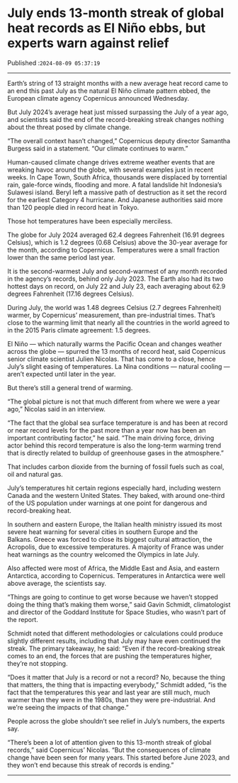 # July ends 13-month streak of global heat records as El Niño ebbs, but experts warn against relief

Published :`2024-08-09 05:37:19`

---

Earth’s string of 13 straight months with a new average heat record came to an end this past July as the natural El Niño climate pattern ebbed, the European climate agency Copernicus announced Wednesday.

But July 2024’s average heat just missed surpassing the July of a year ago, and scientists said the end of the record-breaking streak changes nothing about the threat posed by climate change.

“The overall context hasn’t changed,” Copernicus deputy director Samantha Burgess said in a statement. “Our climate continues to warm.”

Human-caused climate change drives extreme weather events that are wreaking havoc around the globe, with several examples just in recent weeks. In Cape Town, South Africa, thousands were displaced by torrential rain, gale-force winds, flooding and more. A fatal landslide hit Indonesia’s Sulawesi island. Beryl left a massive path of destruction as it set the record for the earliest Category 4 hurricane. And Japanese authorities said more than 120 people died in record heat in Tokyo.

Those hot temperatures have been especially merciless.

The globe for July 2024 averaged 62.4 degrees Fahrenheit (16.91 degrees Celsius), which is 1.2 degrees (0.68 Celsius) above the 30-year average for the month, according to Copernicus. Temperatures were a small fraction lower than the same period last year.

It is the second-warmest July and second-warmest of any month recorded in the agency’s records, behind only July 2023. The Earth also had its two hottest days on record, on July 22 and July 23, each averaging about 62.9 degrees Fahrenheit (17.16 degrees Celsius).

During July, the world was 1.48 degrees Celsius (2.7 degrees Fahrenheit) warmer, by Copernicus’ measurement, than pre-industrial times. That’s close to the warming limit that nearly all the countries in the world agreed to in the 2015 Paris climate agreement: 1.5 degrees.

El Niño — which naturally warms the Pacific Ocean and changes weather across the globe — spurred the 13 months of record heat, said Copernicus senior climate scientist Julien Nicolas. That has come to a close, hence July’s slight easing of temperatures. La Nina conditions — natural cooling — aren’t expected until later in the year.

But there’s still a general trend of warming.

“The global picture is not that much different from where we were a year ago,” Nicolas said in an interview.

“The fact that the global sea surface temperature is and has been at record or near record levels for the past more than a year now has been an important contributing factor,” he said. “The main driving force, driving actor behind this record temperature is also the long-term warming trend that is directly related to buildup of greenhouse gases in the atmosphere.”

That includes carbon dioxide from the burning of fossil fuels such as coal, oil and natural gas.

July’s temperatures hit certain regions especially hard, including western Canada and the western United States. They baked, with around one-third of the US population under warnings at one point for dangerous and record-breaking heat.

In southern and eastern Europe, the Italian health ministry issued its most severe heat warning for several cities in southern Europe and the Balkans. Greece was forced to close its biggest cultural attraction, the Acropolis, due to excessive temperatures. A majority of France was under heat warnings as the country welcomed the Olympics in late July.

Also affected were most of Africa, the Middle East and Asia, and eastern Antarctica, according to Copernicus. Temperatures in Antarctica were well above average, the scientists say.

“Things are going to continue to get worse because we haven’t stopped doing the thing that’s making them worse,” said Gavin Schmidt, climatologist and director of the Goddard Institute for Space Studies, who wasn’t part of the report.

Schmidt noted that different methodologies or calculations could produce slightly different results, including that July may have even continued the streak. The primary takeaway, he said: “Even if the record-breaking streak comes to an end, the forces that are pushing the temperatures higher, they’re not stopping.

“Does it matter that July is a record or not a record? No, because the thing that matters, the thing that is impacting everybody,” Schmidt added, “is the fact that the temperatures this year and last year are still much, much warmer than they were in the 1980s, than they were pre-industrial. And we’re seeing the impacts of that change.”

People across the globe shouldn’t see relief in July’s numbers, the experts say.

“There’s been a lot of attention given to this 13-month streak of global records,” said Copernicus’ Nicolas. “But the consequences of climate change have been seen for many years. This started before June 2023, and they won’t end because this streak of records is ending.”

---

